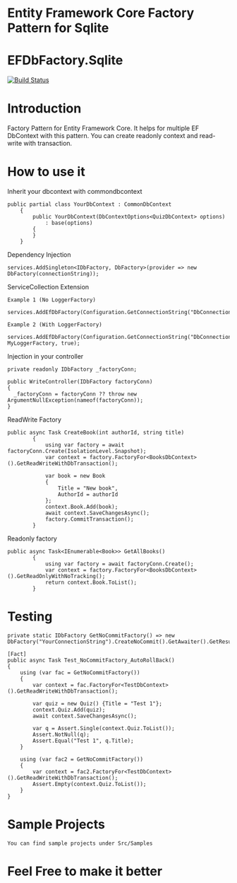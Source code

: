 # Entity Framework Core Factory Pattern for Sqlite

# EFDbFactory.Sqlite
[![Build Status](https://travis-ci.org/umairsyed613/EFDbFactory.Sqlite.svg?branch=master)](https://travis-ci.org/umairsyed613/EFDbFactory.Sqlite)

# Introduction 
Factory Pattern for Entity Framework Core. It helps for multiple EF DbContext with this pattern.
You can create readonly context and read-write with transaction.

# How to use it

Inherit your dbcontext with commondbcontext 
```
public partial class YourDbContext : CommonDbContext
    {
        public YourDbContext(DbContextOptions<QuizDbContext> options)
            : base(options)
        {
        }
    }
```

Dependency Injection
```
services.AddSingleton<IDbFactory, DbFactory>(provider => new DbFactory(connectionString));
```

ServiceCollection Extension
```
Example 1 (No LoggerFactory)
	services.AddEfDbFactory(Configuration.GetConnectionString("DbConnection"));

Example 2 (With LoggerFactory)
	services.AddEfDbFactory(Configuration.GetConnectionString("DbConnection"), MyLoggerFactory, true);

```

Injection in your controller
```
private readonly IDbFactory _factoryConn;

public WriteController(IDbFactory factoryConn)
{
  _factoryConn = factoryConn ?? throw new ArgumentNullException(nameof(factoryConn));
}
```
ReadWrite Factory
```
public async Task CreateBook(int authorId, string title)
        {
            using var factory = await factoryConn.Create(IsolationLevel.Snapshot);
            var context = factory.FactoryFor<BooksDbContext>().GetReadWriteWithDbTransaction();

            var book = new Book
            {
                Title = "New book",
                AuthorId = authorId
            };
            context.Book.Add(book);
            await context.SaveChangesAsync();
            factory.CommitTransaction();
        }
```
Readonly factory 
```
public async Task<IEnumerable<Book>> GetAllBooks()
        {
            using var factory = await factoryConn.Create();
            var context = factory.FactoryFor<BooksDbContext>().GetReadOnlyWithNoTracking();
            return context.Book.ToList();
        }
```

# Testing

```
private static IDbFactory GetNoCommitFactory() => new DbFactory("YourConnectionString").CreateNoCommit().GetAwaiter().GetResult();

[Fact]
public async Task Test_NoCommitFactory_AutoRollBack()
{
    using (var fac = GetNoCommitFactory())
    {
        var context = fac.FactoryFor<TestDbContext>().GetReadWriteWithDbTransaction();

        var quiz = new Quiz() {Title = "Test 1"};
        context.Quiz.Add(quiz);
        await context.SaveChangesAsync();

        var q = Assert.Single(context.Quiz.ToList());
        Assert.NotNull(q);
        Assert.Equal("Test 1", q.Title);
    }

    using (var fac2 = GetNoCommitFactory())
    {
        var context = fac2.FactoryFor<TestDbContext>().GetReadWriteWithDbTransaction();
        Assert.Empty(context.Quiz.ToList());
    }
}

```

# Sample Projects
```
You can find sample projects under Src/Samples
```

# Feel Free to make it better